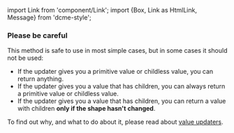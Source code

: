 import Link from 'component/Link';
import {Box, Link as HtmlLink, Message} from 'dcme-style';

### Please be careful

This method is safe to use in most simple cases, but in some cases it should not be used:

- If the updater gives you a primitive value or childless value, you can return anything.
- If the updater gives you a value that has children, you can always return a primitive value or childless value.
- If the updater gives you a value that has children, you can return a value with children **only if the shape hasn't changed**.

To find out why, and what to do about it, please read about [value updaters](/value-updaters).
